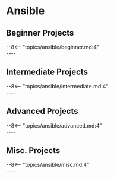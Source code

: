 # Ansible

## Beginner Projects
<div>
--8<-- "topics/ansible/beginner.md:4"
</div>
----

## Intermediate Projects
<div>
--8<-- "topics/ansible/intermediate.md:4"
</div>
----

## Advanced Projects
<div>
--8<-- "topics/ansible/advanced.md:4"
</div>
----

## Misc. Projects
<div>
--8<-- "topics/ansible/misc.md:4"
</div>
----



